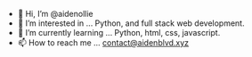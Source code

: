 - 👋 Hi, I’m @aidenollie
- 👀 I’m interested in ... Python, and full stack web development.
- 🌱 I’m currently learning ... Python, html, css, javascript.
- 📫 How to reach me ... contact@aidenblvd.xyz

<!---
aidenollie/aidenollie is a ✨ special ✨ repository because its `README.md` (this file) appears on your GitHub profile.
You can click the Preview link to take a look at your changes.
--->
